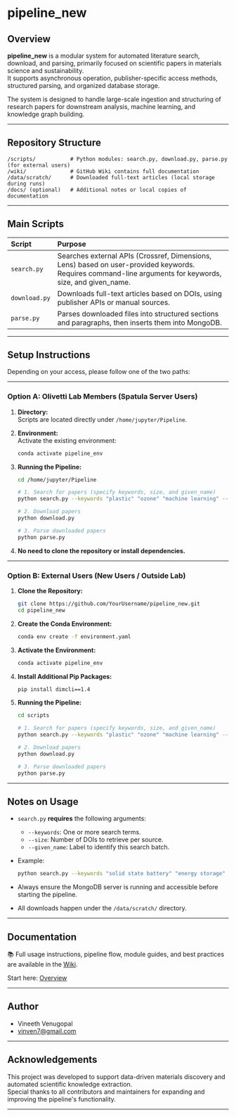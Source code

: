 # pipeline_new

## Overview

**pipeline_new** is a modular system for automated literature search, download, and parsing, primarily focused on scientific papers in materials science and sustainability.  
It supports asynchronous operation, publisher-specific access methods, structured parsing, and organized database storage.

The system is designed to handle large-scale ingestion and structuring of research papers for downstream analysis, machine learning, and knowledge graph building.

---

## Repository Structure

```plaintext
/scripts/           # Python modules: search.py, download.py, parse.py (for external users)
/wiki/              # GitHub Wiki contains full documentation
/data/scratch/      # Downloaded full-text articles (local storage during runs)
/docs/ (optional)   # Additional notes or local copies of documentation
```

---

## Main Scripts

| Script | Purpose |
| :--- | :--- |
| `search.py` | Searches external APIs (Crossref, Dimensions, Lens) based on user-provided keywords. Requires command-line arguments for keywords, size, and given_name. |
| `download.py` | Downloads full-text articles based on DOIs, using publisher APIs or manual sources. |
| `parse.py` | Parses downloaded files into structured sections and paragraphs, then inserts them into MongoDB. |

---

## Setup Instructions

Depending on your access, please follow one of the two paths:

---

### Option A: Olivetti Lab Members (Spatula Server Users)

1. **Directory:**  
   Scripts are located directly under `/home/jupyter/Pipeline`.

2. **Environment:**  
   Activate the existing environment:

   ```bash
   conda activate pipeline_env
   ```

3. **Running the Pipeline:**

   ```bash
   cd /home/jupyter/Pipeline

   # 1. Search for papers (specify keywords, size, and given_name)
   python search.py --keywords "plastic" "ozone" "machine learning" --size 300 --given_name "plastic_ozone_search"

   # 2. Download papers
   python download.py

   # 3. Parse downloaded papers
   python parse.py
   ```

4. **No need to clone the repository or install dependencies.**

---

### Option B: External Users (New Users / Outside Lab)

1. **Clone the Repository:**

   ```bash
   git clone https://github.com/YourUsername/pipeline_new.git
   cd pipeline_new
   ```

2. **Create the Conda Environment:**

   ```bash
   conda env create -f environment.yaml
   ```

3. **Activate the Environment:**

   ```bash
   conda activate pipeline_env
   ```

4. **Install Additional Pip Packages:**

   ```bash
   pip install dimcli==1.4
   ```

5. **Running the Pipeline:**

   ```bash
   cd scripts

   # 1. Search for papers (specify keywords, size, and given_name)
   python search.py --keywords "plastic" "ozone" "machine learning" --size 300 --given_name "plastic_ozone_search"

   # 2. Download papers
   python download.py

   # 3. Parse downloaded papers
   python parse.py
   ```

---

## Notes on Usage

- `search.py` **requires** the following arguments:
  - `--keywords`: One or more search terms.
  - `--size`: Number of DOIs to retrieve per source.
  - `--given_name`: Label to identify this search batch.

- Example:

  ```bash
  python search.py --keywords "solid state battery" "energy storage" --size 300 --given_name "battery_search"
  ```

- Always ensure the MongoDB server is running and accessible before starting the pipeline.

- All downloads happen under the `/data/scratch/` directory.

---

## Documentation

📚 Full usage instructions, pipeline flow, module guides, and best practices are available in the [Wiki](../../wiki).

Start here: [Overview](../../wiki/Overview)

---

## Author

- Vineeth Venugopal  
- [vinven7@gmail.com](mailto:vinven7@gmail.com)

---

## Acknowledgements

This project was developed to support data-driven materials discovery and automated scientific knowledge extraction.  
Special thanks to all contributors and maintainers for expanding and improving the pipeline's functionality.

---
